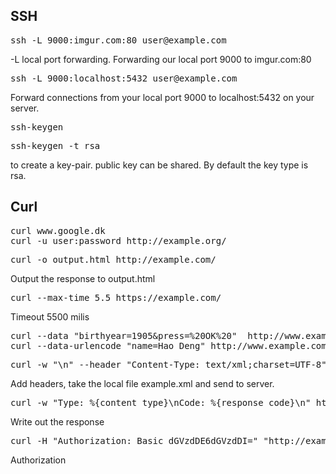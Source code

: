 ## SSH 
<pre>
ssh -L 9000:imgur.com:80 user@example.com
</pre>

-L local port forwarding. 
Forwarding our local port 9000 to imgur.com:80

<pre>
ssh -L 9000:localhost:5432 user@example.com
</pre>
Forward connections from your local port 9000 to localhost:5432 on your server. 

<pre>
ssh-keygen
</pre>
<pre>
ssh-keygen -t rsa
</pre>
to create a key-pair. public key can be shared. By default the key type is rsa.


## Curl
<pre>
curl www.google.dk 
curl -u user:password http://example.org/
</pre>

<pre>
curl -o output.html http://example.com/
</pre>
Output the response to output.html

<pre>
curl --max-time 5.5 https://example.com/
</pre>
Timeout 5500 milis

<pre>
curl --data "birthyear=1905&press=%20OK%20"  http://www.example.com/when.cgi
curl --data-urlencode "name=Hao Deng" http://www.example.com
</pre>

<pre>
curl -w "\n" --header "Content-Type: text/xml;charset=UTF-8" http://www.example.com --data @example.xml
</pre>
Add headers, take the local file example.xml and send to server.

<pre>
curl -w "Type: %{content_type}\nCode: %{response_code}\n" http://example.com
</pre>
Write out the response

<pre>
curl -H "Authorization: Basic dGVzdDE6dGVzdDI=" "http://example.com/web/test/status?reference=400003A13C0671607251525040&status=delivered"
</pre>
Authorization
